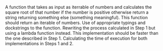A function that takes as input as iterrable of numbers and calculates the square root of that number if the number is positive otherwise return a string returning something else (something meaningful).  This function should return an iterable of numbers. Use of appropriate typings and dockstrings to the function.
Rewriting the process calculated in Step 1 but using a lambda function instead. This implementation should be faster than the one described in Step 1.
Calculating the time of execution for both implementations in Steps 1 and 2.
